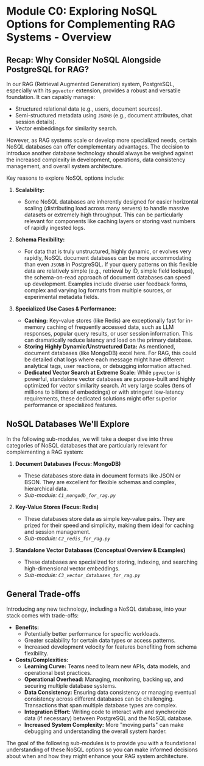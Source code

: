 # Module C0: Exploring NoSQL Options for Complementing RAG Systems - Overview

## Recap: Why Consider NoSQL Alongside PostgreSQL for RAG?

In our RAG (Retrieval Augmented Generation) system, PostgreSQL, especially with its `pgvector` extension, provides a robust and versatile foundation. It can capably manage:
*   Structured relational data (e.g., users, document sources).
*   Semi-structured metadata using `JSONB` (e.g., document attributes, chat session details).
*   Vector embeddings for similarity search.

However, as RAG systems scale or develop more specialized needs, certain NoSQL databases can offer complementary advantages. The decision to introduce another database technology should always be weighed against the increased complexity in development, operations, data consistency management, and overall system architecture.

Key reasons to explore NoSQL options include:

1.  **Scalability:**
    *   Some NoSQL databases are inherently designed for easier horizontal scaling (distributing load across many servers) to handle massive datasets or extremely high throughput. This can be particularly relevant for components like caching layers or storing vast numbers of rapidly ingested logs.

2.  **Schema Flexibility:**
    *   For data that is truly unstructured, highly dynamic, or evolves very rapidly, NoSQL document databases can be more accommodating than even `JSONB` in PostgreSQL. If your query patterns on this flexible data are relatively simple (e.g., retrieval by ID, simple field lookups), the schema-on-read approach of document databases can speed up development. Examples include diverse user feedback forms, complex and varying log formats from multiple sources, or experimental metadata fields.

3.  **Specialized Use Cases & Performance:**
    *   **Caching:** Key-value stores (like Redis) are exceptionally fast for in-memory caching of frequently accessed data, such as LLM responses, popular query results, or user session information. This can dramatically reduce latency and load on the primary database.
    *   **Storing Highly Dynamic/Unstructured Data:** As mentioned, document databases (like MongoDB) excel here. For RAG, this could be detailed chat logs where each message might have different analytical tags, user reactions, or debugging information attached.
    *   **Dedicated Vector Search at Extreme Scale:** While `pgvector` is powerful, standalone vector databases are purpose-built and highly optimized for vector similarity search. At very large scales (tens of millions to billions of embeddings) or with stringent low-latency requirements, these dedicated solutions might offer superior performance or specialized features.


## NoSQL Databases We'll Explore

In the following sub-modules, we will take a deeper dive into three categories of NoSQL databases that are particularly relevant for complementing a RAG system:

1.  **Document Databases (Focus: MongoDB)**
    *   These databases store data in document formats like JSON or BSON. They are excellent for flexible schemas and complex, hierarchical data.
    *   *Sub-module: `C1_mongodb_for_rag.py`*

2.  **Key-Value Stores (Focus: Redis)**
    *   These databases store data as simple key-value pairs. They are prized for their speed and simplicity, making them ideal for caching and session management.
    *   *Sub-module: `C2_redis_for_rag.py`*

3.  **Standalone Vector Databases (Conceptual Overview & Examples)**
    *   These databases are specialized for storing, indexing, and searching high-dimensional vector embeddings.
    *   *Sub-module: `C3_vector_databases_for_rag.py`*


## General Trade-offs

Introducing any new technology, including a NoSQL database, into your stack comes with trade-offs:

*   **Benefits:**
    *   Potentially better performance for specific workloads.
    *   Greater scalability for certain data types or access patterns.
    *   Increased development velocity for features benefiting from schema flexibility.
*   **Costs/Complexities:**
    *   **Learning Curve:** Teams need to learn new APIs, data models, and operational best practices.
    *   **Operational Overhead:** Managing, monitoring, backing up, and securing multiple database systems.
    *   **Data Consistency:** Ensuring data consistency or managing eventual consistency across different databases can be challenging. Transactions that span multiple database types are complex.
    *   **Integration Effort:** Writing code to interact with and synchronize data (if necessary) between PostgreSQL and the NoSQL database.
    *   **Increased System Complexity:** More "moving parts" can make debugging and understanding the overall system harder.

The goal of the following sub-modules is to provide you with a foundational understanding of these NoSQL options so you can make informed decisions about when and how they might enhance your RAG system architecture.

